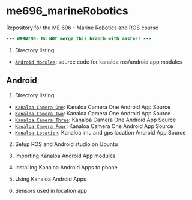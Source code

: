 # me696_marineRobotics
Repository for the ME 696 - Marine Robotics and ROS course

``` diff
--- WARNING: Do NOT merge this branch with master! ---
```

1. Directory listing
 - [`Android Modules`](</Android Modules>): source code for kanaloa ros/android app modules

## Android
1. Directory listing
 - [`Kanaloa Camera One`](</Android Modules/android_kanaloa_camera_one>): Kanaloa Camera One Android App Source
 - [`Kanaloa Camera Two`](</Android Modules/android_kanaloa_camera_two>): Kanaloa Camera One Android App Source
 - [`Kanaloa Camera Three`](</Android Modules/android_kanaloa_camera_three>): Kanaloa Camera One Android App Source
 - [`Kanaloa Camera Four`](</Android Modules/android_kanaloa_camera_four>): Kanaloa Camera One Android App Source
 - [`Kanaloa Location`](</Android Modules/android_kanaloa_location>): Kanaloa imu and gps location Android App Source
 
 2. Setup ROS and Android studio on Ubuntu
 
 3. Importing Kanaloa Android App modules
 
 4. Installing Kanaloa Android Apps to phone
 
 5. Using Kanaloa Android Apps
 
 6. Sensors used in location app
